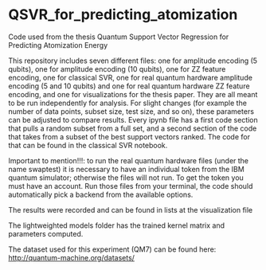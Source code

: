 # QSVR_for_predicting_atomization
Code used from the thesis Quantum Support Vector Regression for Predicting Atomization Energy

This repository includes seven different files: one for amplitude encoding (5 qubits), one for amplitude encoding (10 qubits), one for ZZ feature encoding, one for classical SVR, 
one for real quantum hardware amplitude encoding (5 and 10 qubits) and one for real quantum hardware ZZ feature encoding, and one for visualizations for the thesis paper. 
They are all meant to be run independently for analysis. For slight changes (for example the number of data points, subset size, test size, and so on), these parameters can be adjusted to compare results. Every ipynb file has a first code section that pulls a random subset from a full set, and a second section of the code that takes from a subset of the best support vectors ranked. The code for that can be found in the classical SVR notebook. 

Important to mention!!!: to run the real quantum hardware files (under the name swaptest) it is necessary to have an individual token from the IBM quantum simulator; otherwise the files will not run. To get the token you must have an account.
Run those files from your terminal, the code should automatically pick a backend from the available options.

The results were recorded and can be found in lists at the visualization file

The lightweighted models folder has the trained kernel matrix and parameters computed.

The dataset used for this experiment (QM7) can be found here: http://quantum-machine.org/datasets/
